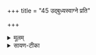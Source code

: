+++
title = "45 उद्बुध्यस्वाग्ने प्रति"

+++


<details><summary>मूलम्</summary>

उद्बु॑ध्यस्वाग्ने॒ प्रति॑ जागृह्येनमिष्टापू॒र्ते सँसृ॑जेथाम॒यञ्च॑ ।   
पुन॑ᳵ कृ॒ण्वँस्त्वा॑ पि॒तर॒य्ँयुवा॑नम॒न्वाताँ॑सी॒त्त्वयि॒ तन्तु॑मे॒तम् ।
</details>

<details><summary>सायण-टीका</summary>

हेऽग्ने त्वमुद्बुध्यस्वास्माद्वेषये सावधानो भव।   एनं यजमानं प्रति जागृहि प्रतिदिनं जागारूकं सावधानं कुरु।   अयं च त्वं च मिलित्वेष्टापूर्ते श्रौतस्मार्तकर्मणी संसृजेथां संपादयतम्।   हे यजमान त्वां पितरं पालकं युवानं यौवनोपेतं पुनः कृण्वन्भूयो भूयः कुर्वन्नयमग्निस्त्वयि निमित्तभूते सत्येतं तन्तुं यज्ञप्रवाहमन्वातांसीदनुक्रमेण तनोतु संपादयतु।
</details>
